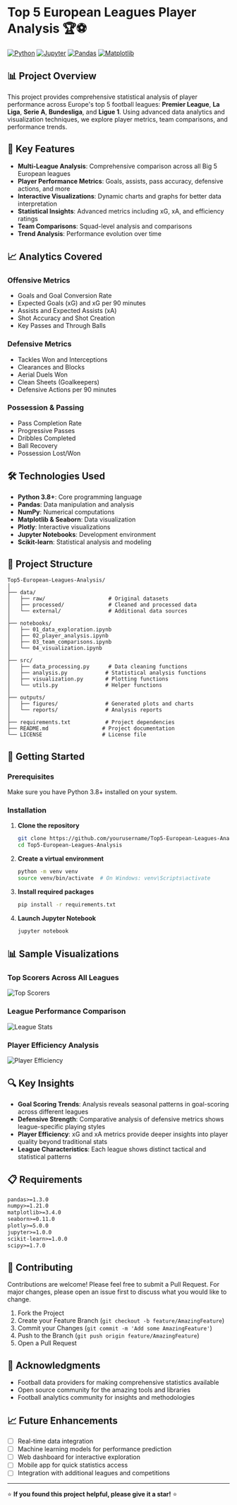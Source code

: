 # Top 5 European Leagues Player Analysis 🏆⚽

[![Python](https://img.shields.io/badge/Python-3.8+-blue.svg)](https://python.org)
[![Jupyter](https://img.shields.io/badge/Jupyter-Notebook-orange.svg)](https://jupyter.org)
[![Pandas](https://img.shields.io/badge/Pandas-Data%20Analysis-green.svg)](https://pandas.pydata.org)
[![Matplotlib](https://img.shields.io/badge/Matplotlib-Visualization-red.svg)](https://matplotlib.org)


## 📊 Project Overview

This project provides comprehensive statistical analysis of player performance across Europe's top 5 football leagues: **Premier League**, **La Liga**, **Serie A**, **Bundesliga**, and **Ligue 1**. Using advanced data analytics and visualization techniques, we explore player metrics, team comparisons, and performance trends.

## 🎯 Key Features

- **Multi-League Analysis**: Comprehensive comparison across all Big 5 European leagues
- **Player Performance Metrics**: Goals, assists, pass accuracy, defensive actions, and more
- **Interactive Visualizations**: Dynamic charts and graphs for better data interpretation
- **Statistical Insights**: Advanced metrics including xG, xA, and efficiency ratings
- **Team Comparisons**: Squad-level analysis and comparisons
- **Trend Analysis**: Performance evolution over time

## 📈 Analytics Covered

### Offensive Metrics
- Goals and Goal Conversion Rate
- Expected Goals (xG) and xG per 90 minutes
- Assists and Expected Assists (xA)
- Shot Accuracy and Shot Creation
- Key Passes and Through Balls

### Defensive Metrics
- Tackles Won and Interceptions
- Clearances and Blocks
- Aerial Duels Won
- Clean Sheets (Goalkeepers)
- Defensive Actions per 90 minutes

### Possession & Passing
- Pass Completion Rate
- Progressive Passes
- Dribbles Completed
- Ball Recovery
- Possession Lost/Won

## 🛠️ Technologies Used

- **Python 3.8+**: Core programming language
- **Pandas**: Data manipulation and analysis
- **NumPy**: Numerical computations
- **Matplotlib & Seaborn**: Data visualization
- **Plotly**: Interactive visualizations
- **Jupyter Notebooks**: Development environment
- **Scikit-learn**: Statistical analysis and modeling

## 📁 Project Structure

```
Top5-European-Leagues-Analysis/
│
├── data/
│   ├── raw/                    # Original datasets
│   ├── processed/              # Cleaned and processed data
│   └── external/               # Additional data sources
│
├── notebooks/
│   ├── 01_data_exploration.ipynb
│   ├── 02_player_analysis.ipynb
│   ├── 03_team_comparisons.ipynb
│   └── 04_visualization.ipynb
│
├── src/
│   ├── data_processing.py      # Data cleaning functions
│   ├── analysis.py            # Statistical analysis functions
│   ├── visualization.py       # Plotting functions
│   └── utils.py               # Helper functions
│
├── outputs/
│   ├── figures/               # Generated plots and charts
│   └── reports/               # Analysis reports
│
├── requirements.txt           # Project dependencies
├── README.md                 # Project documentation
└── LICENSE                   # License file
```

## 🚀 Getting Started

### Prerequisites

Make sure you have Python 3.8+ installed on your system.

### Installation

1. **Clone the repository**
   ```bash
   git clone https://github.com/yourusername/Top5-European-Leagues-Analysis.git
   cd Top5-European-Leagues-Analysis
   ```

2. **Create a virtual environment**
   ```bash
   python -m venv venv
   source venv/bin/activate  # On Windows: venv\Scripts\activate
   ```

3. **Install required packages**
   ```bash
   pip install -r requirements.txt
   ```

4. **Launch Jupyter Notebook**
   ```bash
   jupyter notebook
   ```

## 📊 Sample Visualizations

### Top Scorers Across All Leagues
![Top Scorers](outputs/figures/top_scorers_comparison.png)

### League Performance Comparison
![League Stats](outputs/figures/league_performance_radar.png)

### Player Efficiency Analysis
![Player Efficiency](outputs/figures/player_efficiency_scatter.png)

## 🔍 Key Insights

- **Goal Scoring Trends**: Analysis reveals seasonal patterns in goal-scoring across different leagues
- **Defensive Strength**: Comparative analysis of defensive metrics shows league-specific playing styles
- **Player Efficiency**: xG and xA metrics provide deeper insights into player quality beyond traditional stats
- **League Characteristics**: Each league shows distinct tactical and statistical patterns

## 📋 Requirements

```txt
pandas>=1.3.0
numpy>=1.21.0
matplotlib>=3.4.0
seaborn>=0.11.0
plotly>=5.0.0
jupyter>=1.0.0
scikit-learn>=1.0.0
scipy>=1.7.0
```

## 🤝 Contributing

Contributions are welcome! Please feel free to submit a Pull Request. For major changes, please open an issue first to discuss what you would like to change.

1. Fork the Project
2. Create your Feature Branch (`git checkout -b feature/AmazingFeature`)
3. Commit your Changes (`git commit -m 'Add some AmazingFeature'`)
4. Push to the Branch (`git push origin feature/AmazingFeature`)
5. Open a Pull Request


## 🙏 Acknowledgments

- Football data providers for making comprehensive statistics available
- Open source community for the amazing tools and libraries
- Football analytics community for insights and methodologies

## 📈 Future Enhancements

- [ ] Real-time data integration
- [ ] Machine learning models for performance prediction
- [ ] Web dashboard for interactive exploration
- [ ] Mobile app for quick statistics access
- [ ] Integration with additional leagues and competitions

---

⭐ **If you found this project helpful, please give it a star!** ⭐
